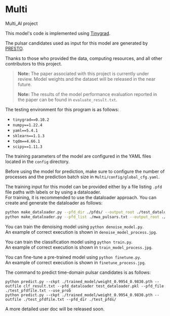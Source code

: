 # Multi
Multi_AI project

This model's code is implemented using [Tinygrad](https://github.com/tinygrad/tinygrad).

The pulsar candidates used as input for this model are generated by [PRESTO](https://github.com/scottransom/presto).

Thanks to those who provided the data, computing resources, and all other contributors to this project.

> **Note:** The paper associated with this project is currently under review. Model weights and the dataset will be released in the near future.
>
> **Note:** The results of the model performance evaluation reported in the paper can be found in `evaluate_result.txt`.

The testing environment for this program is as follows:

- `tinygrad==0.10.2`
- `numpy==1.22.4`
- `yaml==5.4.1`
- `sklearn==1.1.3`
- `tqdm==4.66.1`
- `scipy==1.11.3`

The training parameters of the model are configured in the YAML files located in the `config` directory.

Before using the model for prediction, make sure to configure the number of processes and the prediction batch size in `Multi/config/global_cfg.yaml`.

The training input for this model can be provided either by a file listing `.pfd` file paths with labels or by using a dataloader.  
For training, it is recommended to use the dataloader approach. You can create and generate the dataloader as follows:

```bash
python make_dataloader.py --pfd_dir ./pfds/ --output_root ./test_dataloader --batch_size 256
python make_dataloader.py --pfd_list ./mwa_pulsars.txt --output_root ./mwa_test --batch_size 256
```

You can train the denoising model using `python denoise_model.py`.  
An example of correct execution is shown in `denoise_model_process.jpg`.

You can train the classification model using `python train.py`.  
An example of correct execution is shown in `train_model_process.jpg`.

You can fine-tune a pre-trained model using `python finetune.py`.  
An example of correct execution is shown in `finetune_process.jpg`.

The command to predict time-domain pulsar candidates is as follows:

```shell
python predict.py --ckpt ./trained_model/weight_0.9954_0.9830.pth --outfile clf_result.txt --pfd_dataloader test_dataloader.pkl --pfd_file ./test_pfdfile.txt --use_prob
python predict.py --ckpt ./trained_model/weight_0.9954_0.9830.pth --outfile ./test_pfdfile.txt --pfd_dir ./test_pfds/
```

A more detailed user doc will be released soon.

